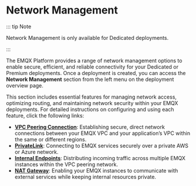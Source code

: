 # Network Management

::: tip Note

Network Management is only available for Dedicated deployments.

:::

The EMQX Platform provides a range of network management options to enable secure, efficient, and reliable connectivity for your Dedicated or Premium deployments. Once a deployment is created, you can access the **Network Management** section from the left menu on the deployment overview page.

This section includes essential features for managing network access, optimizing routing, and maintaining network security within your EMQX deployments. For detailed instructions on configuring and using each feature, click the following links:

- **[VPC Peering Connection](./vpc_peering.md)**: Establishing secure, direct network connections between your EMQX VPC and your application’s VPC within the same or different regions.
- **[PrivateLink](./privatelink.md)**: Connecting to EMQX services securely over a private AWS or Azure network.
- **[Internal Endpoints](../vas/intranet-lb.md)**: Distributing incoming traffic across multiple EMQX instances within the VPC peering network.
- **[NAT Gateway](../vas/nat-gateway.md)**: Enabling your EMQX instances to communicate with external services while keeping internal resources private.